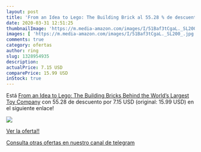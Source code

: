```yaml
---
layout: post
title: 'From an Idea to Lego: The Building Brick al 55.28 % de descuento'
date: 2020-03-31 12:51:25
thumbnailImage: 'https://m.media-amazon.com/images/I/51Baf3tCgaL._SL200_.jpg'
images: [ 'https://m.media-amazon.com/images/I/51Baf3tCgaL._SL200_.jpg' ]
comments: true
category: ofertas
author: ring
slug: 1328954935
description:
actualPrice: 7.15 USD
comparePrice: 15.99 USD
inStock: true
---
```


Está [From an Idea to Lego: The Building Bricks Behind the World’s Largest Toy Company](https://www.amazon.com/dp/1328954935/?tag=redken08-20) con 55.28 de descuento por 7.15 USD (original: 15.99 USD) en el siguiente enlace!

[![](https://m.media-amazon.com/images/I/51Baf3tCgaL._SL200_.jpg)](https://www.amazon.com/dp/1328954935/?tag=redken08-20)

[Ver la oferta!!](https://www.amazon.com/dp/1328954935/?tag=redken08-20)

[Consulta otras ofertas en nuestro canal de telegram](https://t.me/s/ofertas25)
